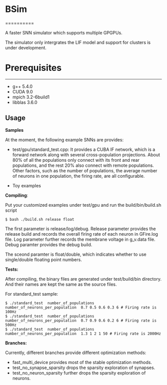 # BSim
==========

A faster SNN simulator which supports multiple GPGPUs. 

The simulator only intergrates the LIF model and support for clusters is under development.

# Prerequisites
-------------

- g++ 5.4.0
- CUDA 9.0 
- mpich 3.2-6build1
- libblas 3.6.0


Usage
-----

**Samples**

At the moment, the following example SNNs are provides:
- test/gpu/standard\_test.cpp: It provides a CUBA IF network, which is a forward network along with several cross-population projections. About 80\% of all the populations only connect with its front and rear populations, and the rest 20\% also connect with remote populations. Other factors, such as the number of populations, the average number of neurons in one population, the firing rate, are all configurable.

- Toy examples


**Compiling**:

Put your customized examples under test/gpu and run the build/bin/build.sh script

    $ bash ./build.sh release float

The first parameter is release/log/debug. Release parameter provides the release build and records the overall firing rate of each neuron in GFire.log file. Log parameter further records the membrane voltage in g_v.data file. Debug paramter provides the debug build. 

The sceond paramter is float/double, which indicates whether to use single/double floating point numbers.

**Tests:**

After compiling, the binary files are generated under test/build/bin directory. And their names are kept the same as the source files.

For standard\_test sample:

	$ ./standard_test  number_of_populations number_of_neurons_per_population  0.7 0.5 0.6 0.3 6 # Firing rate is 100Hz
	$ ./standard_test  number_of_populations number_of_neurons_per_population  0.7 0.9 0.6 0.2 6 # Firing rate is 500Hz
	$ ./standard_test  number_of_populations number_of_neurons_per_population  1.3 1 2 1 50 # Firing rate is 2000Hz

**Branches:**

Currently, different branches provide different optimization methods:
- fast\_multi\_device provides most of the stable optimization methods.
- test\_no\_synapse\_sparsity drops the sparsity exploration of synapses.
- test\_no\_neuron\_sparsity further drops the sparsity exploration of neurons.


